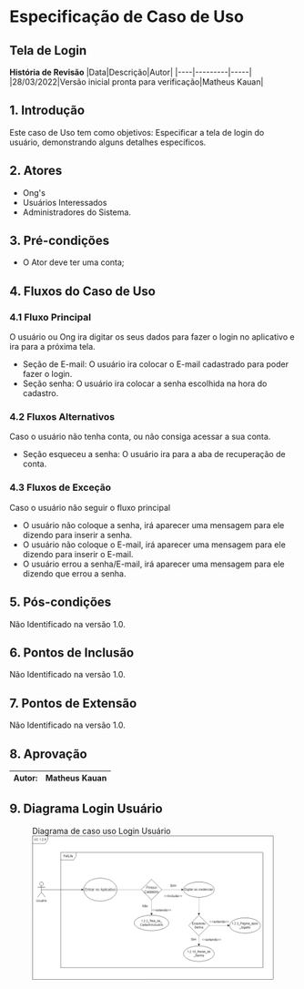 # Especificação de Caso de Uso
## Tela de Login

**História de Revisão**
|Data|Descrição|Autor|
|----|---------|-----|
|28/03/2022|Versão inicial pronta para verificação|Matheus Kauan|

## 1. Introdução
Este caso de Uso tem como objetivos: Especificar a tela de login do usuário, demonstrando alguns detalhes específicos.

## 2. Atores
* Ong's
* Usuários Interessados
* Administradores do Sistema.

## 3. Pré-condições
* O Ator deve ter uma conta;

## 4. Fluxos do Caso de Uso
### 4.1 Fluxo Principal
O usuário ou Ong ira digitar os seus dados para fazer o login no aplicativo e ira para a próxima tela.
* Seção de E-mail: O usuário ira colocar o E-mail cadastrado para poder fazer o login.
* Seção senha: O usuário ira colocar a senha escolhida na hora do cadastro.

### 4.2 Fluxos Alternativos
Caso o usuário não tenha conta, ou não consiga acessar a sua conta.
* Seção esqueceu a senha: O usuário ira para a aba de recuperação de conta.

### 4.3 Fluxos de Exceção
Caso o usuário não seguir o fluxo principal
* O usuário não coloque a senha, irá aparecer uma mensagem para ele dizendo para inserir a senha.
* O usuário não coloque o E-mail, irá aparecer uma mensagem para ele dizendo para inserir o E-mail.
* O usuário errou a senha/E-mail, irá aparecer uma mensagem para ele dizendo que errou a senha.

## 5. Pós-condições
Não Identificado na versão 1.0.

## 6. Pontos de Inclusão
Não Identificado na versão 1.0.

## 7. Pontos de Extensão
Não Identificado na versão 1.0.

## 8. Aprovação

|Autor:|Matheus Kauan|
|------|-------------|

## 9. Diagrama Login Usuário
<figure>
  <figcaption>Diagrama de caso uso Login Usuário</figcaption>
<img src="https://github.com/TurmaADS2020/PetLife/blob/main/documentation/images/attachment/fa1login_usuario.png?raw=true">
</figure>
